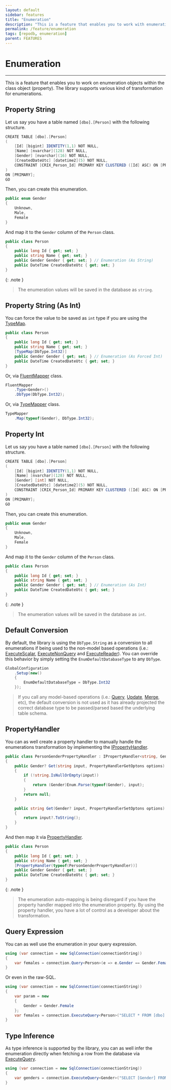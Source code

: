 ```yaml
---
layout: default
sidebar: features
title: "Enumeration"
description: "This is a feature that enables you to work with enumerations within the class objects."
permalink: /feature/enumeration
tags: [repodb, enumeration]
parent: FEATURES
---
```


# Enumeration

---

This is a feature that enables you to work on enumeration objects within the class object (property). The library supports various kind of transformation for enumerations.

## Property String

Let us say you have a table named `[dbo].[Person]` with the following structure.

```csharp
CREATE TABLE [dbo].[Person]
(
    [Id] [bigint] IDENTITY(1,1) NOT NULL,
    [Name] [nvarchar](128) NOT NULL,
    [Gender] [nvarchar](16) NOT NULL,
    [CreatedDateUtc] [datetime2](5) NOT NULL,
    CONSTRAINT [CRIX_Person_Id] PRIMARY KEY CLUSTERED ([Id] ASC) ON [PRIMARY]
)
ON [PRIMARY];
GO
```

Then, you can create this enumeration.

```csharp
public enum Gender
{
    Unknown,
    Male,
    Female
}
```

And map it to the `Gender` column of the `Person` class.

```csharp
public class Person
{
    public long Id { get; set; }
    public string Name { get; set; }
    public Gender Gender { get; set; } // Enumeration (As String)
    public DateTime CreatedDateUtc { get; set; }
}
```

{: .note }
> The enumeration values will be saved in the database as `string`.

## Property String (As Int)

You can force the value to be saved as `int` type if you are using the [TypeMap](/attribute/typemap).

```csharp
public class Person
{
    public long Id { get; set; }
    public string Name { get; set; }
    [TypeMap(DbType.Int32)]
    public Gender Gender { get; set; } // Enumeration (As Forced Int)
    public DateTime CreatedDateUtc { get; set; }
}
```

Or, via [FluentMapper](/mapper/fluentmapper) class.

```csharp
FluentMapper
    .Type<Gender>()
    .DbType(DbType.Int32);
```

Or, via [TypeMapper](/mapper/typemapper) class.

```csharp
TypeMapper
    .Map(typeof(Gender), DbType.Int32);
```

## Property Int

Let us say you have a table named `[dbo].[Person]` with the following structure.

```csharp
CREATE TABLE [dbo].[Person]
(
    [Id] [bigint] IDENTITY(1,1) NOT NULL,
    [Name] [nvarchar](128) NOT NULL,
    [Gender] [int] NOT NULL,
    [CreatedDateUtc] [datetime2](5) NOT NULL,
    CONSTRAINT [CRIX_Person_Id] PRIMARY KEY CLUSTERED ([Id] ASC) ON [PRIMARY]
)
ON [PRIMARY];
GO
```

Then, you can create this enumeration.

```csharp
public enum Gender
{
    Unknown,
    Male,
    Female
}
```

And map it to the `Gender` column of the `Person` class.

```csharp
public class Person
{
    public long Id { get; set; }
    public string Name { get; set; }
    public Gender Gender { get; set; } // Enumeration (As Int)
    public DateTime CreatedDateUtc { get; set; }
}
```

{: .note }
> The enumeration values will be saved in the database as `int`.

## Default Conversion

By default, the library is using the `DbType.String` as a conversion to all enumerations if being used to the non-model based operations (i.e.: [ExecuteScalar](/operation/executescalar), [ExecuteNonQuery](/operation/executenonquery) and [ExecuteReader](/operation/executereader)). You can override this behavior by simply setting the `EnumDefaultDatabaseType` to any `DbType`.

```csharp
GlobalConfiguration
    .Setup(new()
    {
        EnumDefaultDatabaseType = DbType.Int32
    });
```

> If you call any model-based operations (i.e.: [Query](/operation/query), [Update](/operation/update), [Merge](/operation/merge), etc), the default conversion is not used as it has already projected the correct database type to be passed/parsed based the underlying table schema.

## PropertyHandler

You can as well create a property handler to manually handle the enumerations transformation by implementing the [IPropertyHandler](/interface/ipropertyhandler).

```csharp
public class PersonGenderPropertyHandler : IPropertyHandler<string, Gender?>
{
    public Gender? Get(string input, PropertyHandlerGetOptons options)
    {
        if (!string.IsNullOrEmpty(input))
        {
            return (Gender)Enum.Parse(typeof(Gender), input);
        }
        return null;
    }

    public string Get(Gender? input, PropertyHandlerSetOptons options)
    {
        return input?.ToString();
    }
}
```

And then map it via [PropertyHandler](/attribute/propertyhandler).

```csharp
public class Person
{
    public long Id { get; set; }
    public string Name { get; set; }
    [PropertyHandler(typeof(PersonGenderPropertyHandler))]
    public Gender Gender { get; set; }
    public DateTime CreatedDateUtc { get; set; }
}
```

{: .note }
> The enumeration auto-mapping is being disregard if you have the property handler mapped into the enumeration property. By using the property handler, you have a lot of control as a developer about the transformation.

## Query Expression

You can as well use the enumeration in your query expression.

```csharp
using (var connection = new SqlConnection(connectionString))
{
    var females = connection.Query<Person>(e => e.Gender == Gender.Female);
}
```

Or even in the raw-SQL.

```csharp
using (var connection = new SqlConnection(connectionString))
{
    var param = new
    {
        Gender = Gender.Female
    };
    var females = connection.ExecuteQuery<Person>("SELECT * FROM [dbo].[Person] WHERE [Gender] = @Gender;", param);
}
```

## Type Inference

As type inference is supported by the library, you can as well infer the enumeration directly when fetching a row from the database via [ExecuteQuery](/operation/executequery).

```csharp
using (var connection = new SqlConnection(connectionString))
{
    var genders = connection.ExecuteQuery<Gender>("SELECT [Gender] FROM [dbo].[Person];");
}
```
